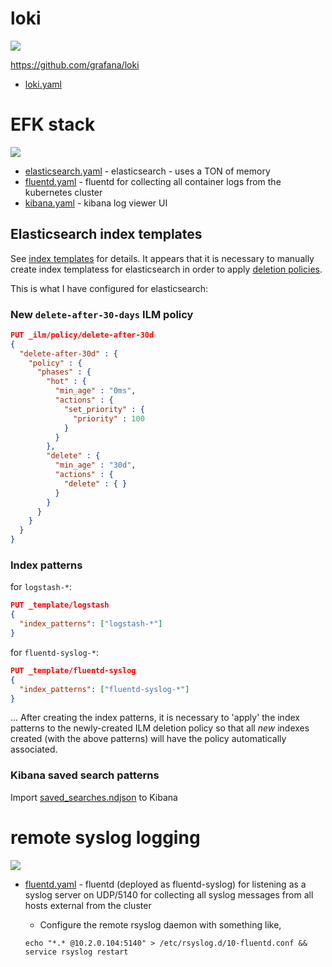# loki

![](https://i.imgur.com/bdN7Grj.png)

https://github.com/grafana/loki

* [loki.yaml](loki/loki.yaml)

# EFK stack

![](https://i.imgur.com/9u80N7l.png)

* [elasticsearch.yaml](elasticsearch/elasticsearch.yaml) - elasticsearch - uses a TON of memory
* [fluentd.yaml](fluentd/fluentd.yaml) - fluentd for collecting all container logs from the kubernetes cluster
* [kibana.yaml](kibana/kibana.yaml) - kibana log viewer UI

## Elasticsearch index templates

See [index templates](https://www.elastic.co/guide/en/elasticsearch/reference/current/indices-templates.html) for details.  It appears that it is necessary to manually create index templatess for elasticsearch in order to apply [deletion policies](https://www.elastic.co/guide/en/elasticsearch/reference/current/getting-started-index-lifecycle-management.html).

This is what I have configured for elasticsearch:

### New `delete-after-30-days` ILM policy

```json
PUT _ilm/policy/delete-after-30d
{
  "delete-after-30d" : {
    "policy" : {
      "phases" : {
        "hot" : {
          "min_age" : "0ms",
          "actions" : {
            "set_priority" : {
              "priority" : 100
            }
          }
        },
        "delete" : {
          "min_age" : "30d",
          "actions" : {
            "delete" : { }
          }
        }
      }
    }
  }
}
```

### Index patterns

for `logstash-*`:

```json
PUT _template/logstash
{
  "index_patterns": ["logstash-*"]
}
```

for `fluentd-syslog-*`:

```json
PUT _template/fluentd-syslog
{
  "index_patterns": ["fluentd-syslog-*"]
}
```

... After creating the index patterns, it is necessary to 'apply' the index patterns to the newly-created ILM deletion policy so that all _new_ indexes created (with the above patterns) will have the policy automatically associated.

### Kibana saved search patterns

Import [saved_searches.ndjson](saved_searches.ndjson) to Kibana

# remote syslog logging

![](https://i.imgur.com/SpDKmQg.png)

* [fluentd.yaml](fluentd/fluentd.yaml) - fluentd (deployed as fluentd-syslog) for listening as a syslog server on UDP/5140 for collecting all syslog messages from all hosts external from the cluster
  * Configure the remote rsyslog daemon with something like, 
  
  ``` shell
  echo "*.* @10.2.0.104:5140" > /etc/rsyslog.d/10-fluentd.conf && service rsyslog restart
  ```
